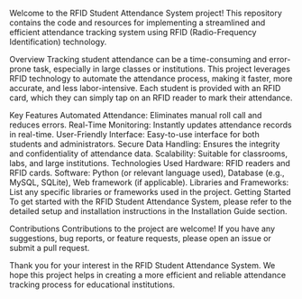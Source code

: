 
Welcome to the RFID Student Attendance System project! This repository contains the code and resources for implementing a streamlined and efficient attendance tracking system using RFID (Radio-Frequency Identification) technology.

Overview
Tracking student attendance can be a time-consuming and error-prone task, especially in large classes or institutions. This project leverages RFID technology to automate the attendance process, making it faster, more accurate, and less labor-intensive. Each student is provided with an RFID card, which they can simply tap on an RFID reader to mark their attendance.

Key Features
Automated Attendance: Eliminates manual roll call and reduces errors.
Real-Time Monitoring: Instantly updates attendance records in real-time.
User-Friendly Interface: Easy-to-use interface for both students and administrators.
Secure Data Handling: Ensures the integrity and confidentiality of attendance data.
Scalability: Suitable for classrooms, labs, and large institutions.
Technologies Used
Hardware: RFID readers and RFID cards.
Software: Python (or relevant language used), Database (e.g., MySQL, SQLite), Web framework (if applicable).
Libraries and Frameworks: List any specific libraries or frameworks used in the project.
Getting Started
To get started with the RFID Student Attendance System, please refer to the detailed setup and installation instructions in the Installation Guide section.

Contributions
Contributions to the project are welcome! If you have any suggestions, bug reports, or feature requests, please open an issue or submit a pull request.

Thank you for your interest in the RFID Student Attendance System. We hope this project helps in creating a more efficient and reliable attendance tracking process for educational institutions.








